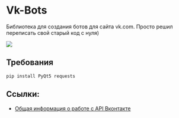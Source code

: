 # Vk-Bots
Библиотека для создания ботов для сайта vk.com. Просто решил переписать свой старый код с нуля)

<img src="https://pp.userapi.com/c836127/v836127352/49b97/6Z2OGAGmBoE.jpg">

## Требования

```
pip install PyQt5 requests
```

## Ссылки:
* [Общая информация о работе с API Вконтакте](https://vk.com/dev/api_requests)
